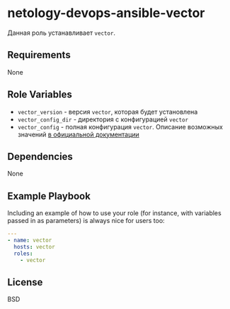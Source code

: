 netology-devops-ansible-vector
=========

Данная роль устанавливает `vector`.

Requirements
------------

None

Role Variables
--------------

- `vector_version` - версия `vector`, которая будет установлена
- `vector_config_dir` - директория с конфигурацией `vector`
- `vector_config` - полная конфигурация `vector`. Описание возможных значений [в официальной документации](https://vector.dev/docs/reference/configuration/)

Dependencies
------------

None

Example Playbook
----------------

Including an example of how to use your role (for instance, with variables passed in as parameters) is always nice for users too:

```yaml
---
- name: vector
  hosts: vector
  roles:
    - vector
```

License
-------

BSD
